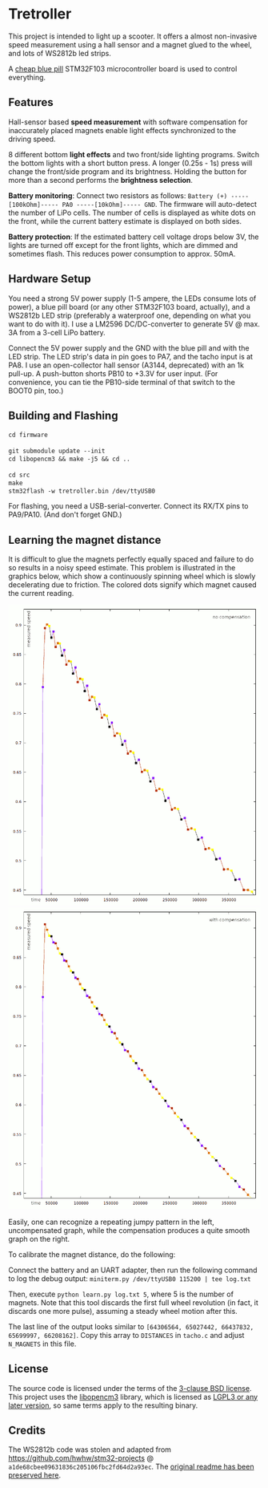 Tretroller
==========

This project is intended to light up a scooter. It offers a almost non-invasive
speed measurement using a hall sensor and a magnet glued to the wheel,
and lots of WS2812b led strips.

A [cheap blue pill](https://hackaday.com/2017/03/30/the-2-32-bit-arduino-with-debugging/)
STM32F103 microcontroller board is used to control everything.

Features
--------

Hall-sensor based **speed measurement** with software compensation for inaccurately placed magnets enable
light effects synchronized to the driving speed.

8 different bottom **light effects** and two front/side lighting programs. Switch the bottom lights
with a short button press. A longer (0.25s - 1s) press will change the front/side program and its
brightness. Holding the button for more than a second performs the **brightness selection**.

**Battery monitoring**: Connect two resistors as follows: `Battery (+) -----[100kOhm]----- PA0 -----[10kOhm]----- GND`.
The firmware will auto-detect the number of LiPo cells. The number of cells is displayed as white dots on the front,
while the current battery estimate is displayed on both sides.

**Battery protection**: If the estimated battery cell voltage drops below 3V, the lights are turned off except for
the front lights, which are dimmed and sometimes flash. This reduces power consumption to approx. 50mA.



Hardware Setup
--------------

You need a strong 5V power supply (1-5 ampere, the LEDs consume lots of power), a
blue pill board (or any other STM32F103 board, actually), and a WS2812b LED strip
(preferably a waterproof one, depending on what you want to do with it).
I use a LM2596 DC/DC-converter to generate 5V @ max. 3A from a 3-cell LiPo battery.

Connect the 5V power supply and the GND with the blue pill and with the LED strip.
The LED strip's data in pin goes to PA7, and the tacho input is at PA8.
I use an open-collector hall sensor (A3144, deprecated) with an 1k pull-up.
A push-button shorts PB10 to +3.3V for user input. (For convenience, you can tie
the PB10-side terminal of that switch to the BOOT0 pin, too.)


Building and Flashing
---------------------

```
cd firmware

git submodule update --init
cd libopencm3 && make -j5 && cd ..

cd src
make
stm32flash -w tretroller.bin /dev/ttyUSB0
```

For flashing, you need a USB-serial-converter. Connect its RX/TX pins to PA9/PA10.
(And don't forget GND.)


Learning the magnet distance
----------------------------

It is difficult to glue the magnets perfectly equally spaced and failure to do so
results in a noisy speed estimate. This problem is illustrated in the graphics below,
which show a continuously spinning wheel which is slowly decelerating due to friction.
The colored dots signify which magnet caused the current reading.

![uncompensated](img/uncompensated.png) ![compensated](img/compensated.png)

Easily, one can recognize a repeating jumpy pattern in the left, uncompensated graph,
while the compensation produces a quite smooth graph on the right.

To calibrate the magnet distance, do the following:

Connect the battery and an UART adapter, then run the following command to log the
debug output: `miniterm.py /dev/ttyUSB0 115200 | tee log.txt`

Then, execute `python learn.py log.txt 5`, where 5 is the number of magnets. Note that
this tool discards the first full wheel revolution (in fact, it discards one more pulse),
assuming a steady wheel motion after this.

The last line of the output looks similar to `[64306564, 65027442, 66437832, 65699997, 66208162]`.
Copy this array to `DISTANCES` in `tacho.c` and adjust `N_MAGNETS` in this file.

License
-------

The source code is licensed under the terms of the
[3-clause BSD license](https://opensource.org/licenses/BSD-3-Clause).
This project uses the [libopencm3](https://libopencm3.org/) library, which is
licensed as [LGPL3 or any later version](https://www.gnu.org/licenses/lgpl-3.0.en.html),
so same terms apply to the resulting binary.

Credits
-------

The WS2812b code was stolen and adapted from https://github.com/hwhw/stm32-projects @ `a1de68cbee09631836c205106fbc2fd64d2a93ec`.
The [original readme has been preserved here](firmware/readme_orig.md).

